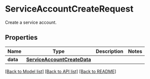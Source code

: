 # ServiceAccountCreateRequest

Create a service account.

## Properties

| Name     | Type                                                        | Description | Notes |
| -------- | ----------------------------------------------------------- | ----------- | ----- |
| **data** | [**ServiceAccountCreateData**](ServiceAccountCreateData.md) |             |

[[Back to Model list]](README.md#documentation-for-models) [[Back to API list]](README.md#documentation-for-api-endpoints) [[Back to README]](README.md)
